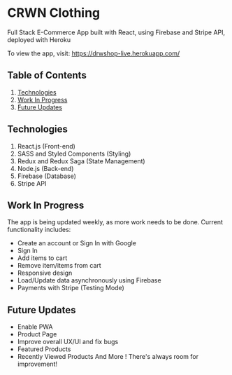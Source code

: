 # CRWN Clothing

Full Stack E-Commerce App built with React, using Firebase and Stripe API, deployed with Heroku

To view the app, visit: https://drwshop-live.herokuapp.com/

## Table of Contents

1. [Technologies](#technologies)
2. [Work In Progress](#work-in-progress)
3. [Future Updates](#future-updates)

## Technologies

1. React.js (Front-end)
2. SASS and Styled Components (Styling)
3. Redux and Redux Saga (State Management)
4. Node.js (Back-end)
5. Firebase (Database)
6. Stripe API

## Work In Progress

The app is being updated weekly, as more work needs to be done.
Current functionality includes:

- Create an account or Sign In with Google
- Sign In
- Add items to cart
- Remove item/items from cart
- Responsive design
- Load/Update data asynchronously using Firebase
- Payments with Stripe (Testing Mode)

## Future Updates

- Enable PWA
- Product Page
- Improve overall UX/UI and fix bugs
- Featured Products
- Recently Viewed Products
  And More ! There's always room for improvement!
